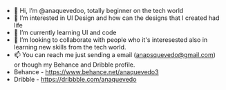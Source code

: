 - 👋 Hi, I’m @anaquevedoo, totally beginner on the tech world
- 👀 I’m interested in UI Design and how can the designs that I created had life
- 🌱 I’m currently learning UI and code
- 💞️ I’m looking to collaborate with people who it's interesested also in learning new skills from the tech world.
- 📫 You can reach me just sending a email (anapsquevedo@gmail.com) or though my Behance and Dribble profile. 
- Behance - https://www.behance.net/anaquevedo3
- Dribble - https://dribbble.com/anaquevedo

<!---
anaquevedoo/anaquevedoo is a ✨ special ✨ repository because its `README.md` (this file) appears on your GitHub profile.
You can click the Preview link to take a look at your changes.
--->
